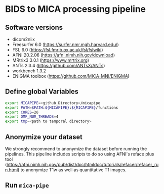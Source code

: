 # BIDS to MICA processing pipeline  

## Software versions
- dicom2niix  
- Freesurfer  6.0   (https://surfer.nmr.mgh.harvard.edu/)  
- FSL         6.0   (https://fsl.fmrib.ox.ac.uk/fsl/fslwiki)  
- AFNI        20.2.06  (https://afni.nimh.nih.gov/download)  
- MRtrix3     3.0.1 (https://www.mrtrix.org)  
- ANTs        2.3.4 (https://github.com/ANTsX/ANTs)  
- workbench   1.3.2
- ENIGMA toolbox (https://github.com/MICA-MNI/ENIGMA) 

## Define global Variables
```bash
export MICAPIPE=<github_Directory>/micapipe  
export PATH=$PATH:${MICAPIPE}:${MICAPIPE}/functions  
export CORES=20  
export OMP_NUM_THREADS=4  
export tmp=<path to temporal directory>  
```

## Anonymize your dataset
We strongly recommend to anonymize the dataset before running the pipelines. This pipeline includes scripts to do so using AFNI's reface plus tool (https://afni.nimh.nih.gov/pub/dist/doc/htmldoc/tutorials/refacer/refacer_run.html) to anonymize T1w as well as quantitative T1 images.

## Run `mica-pipe`
